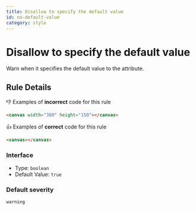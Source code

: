 ```yaml
---
title: Disallow to specify the default value
id: no-default-value
category: style
---
```


# Disallow to specify the default value

Warn when it specifies the default value to the attribute.

## Rule Details

👎 Examples of **incorrect** code for this rule

```html
<canvas width="300" height="150"></canvas>
```

👍 Examples of **correct** code for this rule

```html
<canvas></canvas>
```

### Interface

- Type: `boolean`
- Default Value: `true`

### Default severity

`warning`
